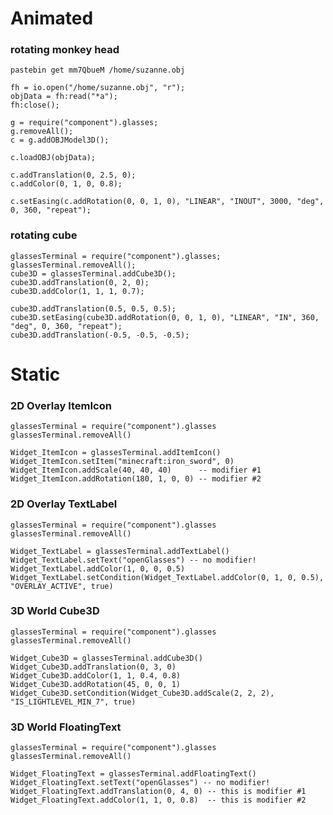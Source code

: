 # Animated
### rotating monkey head
`pastebin get mm7QbueM /home/suzanne.obj`

	fh = io.open("/home/suzanne.obj", "r"); 
	objData = fh:read("*a"); 
	fh:close(); 

	g = require("component").glasses; 
	g.removeAll(); 
	c = g.addOBJModel3D(); 

	c.loadOBJ(objData); 

	c.addTranslation(0, 2.5, 0); 
	c.addColor(0, 1, 0, 0.8); 

	c.setEasing(c.addRotation(0, 0, 1, 0), "LINEAR", "INOUT", 3000, "deg", 0, 360, "repeat");



### rotating cube
	glassesTerminal = require("component").glasses; 
	glassesTerminal.removeAll(); 
	cube3D = glassesTerminal.addCube3D(); 
	cube3D.addTranslation(0, 2, 0); 
	cube3D.addColor(1, 1, 1, 0.7); 

	cube3D.addTranslation(0.5, 0.5, 0.5);
	cube3D.setEasing(cube3D.addRotation(0, 0, 1, 0), "LINEAR", "IN", 360, "deg", 0, 360, "repeat");
	cube3D.addTranslation(-0.5, -0.5, -0.5); 


# Static
### 2D Overlay ItemIcon
	glassesTerminal = require("component").glasses
	glassesTerminal.removeAll()

	Widget_ItemIcon = glassesTerminal.addItemIcon()
	Widget_ItemIcon.setItem("minecraft:iron_sword", 0)
	Widget_ItemIcon.addScale(40, 40, 40)      -- modifier #1
	Widget_ItemIcon.addRotation(180, 1, 0, 0) -- modifier #2

### 2D Overlay TextLabel
	glassesTerminal = require("component").glasses
	glassesTerminal.removeAll()

	Widget_TextLabel = glassesTerminal.addTextLabel()
	Widget_TextLabel.setText("openGlasses") -- no modifier!
	Widget_TextLabel.addColor(1, 0, 0, 0.5)
	Widget_TextLabel.setCondition(Widget_TextLabel.addColor(0, 1, 0, 0.5), "OVERLAY_ACTIVE", true)


### 3D World Cube3D
	glassesTerminal = require("component").glasses
	glassesTerminal.removeAll()

	Widget_Cube3D = glassesTerminal.addCube3D()
	Widget_Cube3D.addTranslation(0, 3, 0)
	Widget_Cube3D.addColor(1, 1, 0.4, 0.8)
	Widget_Cube3D.addRotation(45, 0, 0, 1)
	Widget_Cube3D.setCondition(Widget_Cube3D.addScale(2, 2, 2), "IS_LIGHTLEVEL_MIN_7", true)


### 3D World FloatingText
	glassesTerminal = require("component").glasses
	glassesTerminal.removeAll()

	Widget_FloatingText = glassesTerminal.addFloatingText()
	Widget_FloatingText.setText("openGlasses") -- no modifier!
	Widget_FloatingText.addTranslation(0, 4, 0) -- this is modifier #1
	Widget_FloatingText.addColor(1, 1, 0, 0.8)  -- this is modifier #2


